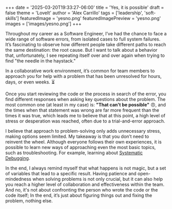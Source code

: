 +++
date = '2025-03-20T19:33:27-06:00'
title = 'Yes, it is possible'
draft = false
theme = 'LoveIt'
author = 'Alex Carrillo'
tags = ['leadership', 'soft-skills']
featuredImage = 'yesno.png'
featuredImagePreview = 'yesno.png'
images = ['images/yesno.png']
+++

Throughout my career as a Software Engineer, I’ve had the chance to face a wide range of software errors, from isolated cases to full system failures. 
It’s fascinating to observe how different people take different paths to reach the same destination: the root cause. But I want to talk about a behavior that, unfortunately, I see repeating itself over and over again when trying to find "the needle in the haystack."

In a collaborative work environment, it’s common for team members to approach you for help with a problem that has been unresolved for hours, days, or even weeks. ⏳ 

Once you start reviewing the code or the process in search of the error, you find different responses when asking key questions about the problem. The most common one (at least in my case) is: **"That can't be possible"** 😠, and the times when that statement was wrong are far more frequent than the times it was true, which leads me to believe that at this point, a high level of stress or desperation was reached, often due to a trial-and-error approach.

I believe that approach to problem-solving only adds unnecessary stress, making options seem limited. My takeaway is that you don’t need to reinvent the wheel. Although everyone follows their own experiences, it is possible to learn new ways of approaching even the most basic topics, such as troubleshooting. For example, learning about [Systematic Debugging](https://web.mit.edu/6.031/www/fa17/classes/13-debugging/).

In the end, I always remind myself that what happens is not magic, but a set of variables that lead to a specific result. Having patience and open-mindedness when solving problems is not only crucial, but it can also help you reach a higher level of collaboration and effectiveness within the team. And no, it's not about confronting the person who wrote the code or the code itself; In the end, it’s just about figuring things out and fixing the problem, nothing else. 